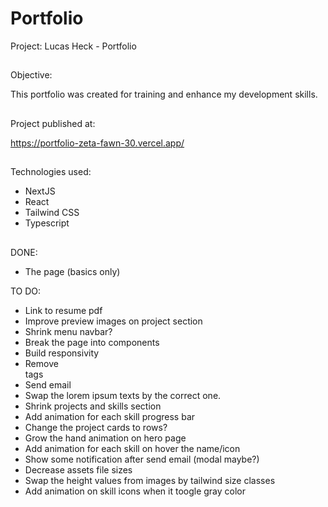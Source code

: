 # Portfolio

Project: Lucas Heck - Portfolio

##

Objective:

This portfolio was created for training and enhance my development skills.

##

Project published at:

https://portfolio-zeta-fawn-30.vercel.app/

##

Technologies used:

-   NextJS
-   React
-   Tailwind CSS
-   Typescript

##

DONE:

-   The page (basics only)

TO DO:

-   Link to resume pdf
-   Improve preview images on project section
-   Shrink menu navbar?
-   Break the page into components
-   Build responsivity
-   Remove <br> tags
-   Send email
-   Swap the lorem ipsum texts by the correct one.
-   Shrink projects and skills section
-   Add animation for each skill progress bar
-   Change the project cards to rows?
-   Grow the hand animation on hero page
-   Add animation for each skill on hover the name/icon
-   Show some notification after send email (modal maybe?)
-   Decrease assets file sizes
-   Swap the height values from images by tailwind size classes
-   Add animation on skill icons when it toogle gray color

##